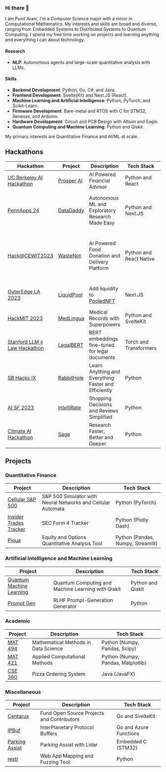 ### Hi there 👋

I am Punit Arani, I'm a Computer Science major with a minor in Computational Mathematics.
My interests and skills are broad and diverse, ranging from Embedded Systems to Distributed Systems to Quantum Computing.
I spend my free time working on projects and learning anything and everything I can about technology.

#### Research

- **NLP**: Autonomous agents and large-scale quantitative analysis with LLMs.

#### Skills

- **Backend Development**: Python, Go, C#, and Java.
- **Frontend Development**: Svelte(Kit) and Next.JS (React).
- **Machine Learning and Artificial Intelligence**: Python, PyTorch, and Scikit-Learn.
- **Firmware Development**: Bare-metal and RTOS with C for STM32, Renesas, and Arduino.
- **Hardware Development**: Circuit and PCB Design with Altium and Eagle.
- **Quantum Computing and Machine Learning**: Python and Qiskit.

My primary interests are Quantitative Finance and AI/ML at scale.

## Hackathons

| Hackathon                                                                                          | Project                                                    | Description                                          | Tech Stack              | Prizes                                                                |
| -------------------------------------------------------------------------------------------------- | ---------------------------------------------------------- | ---------------------------------------------------- | ----------------------- | --------------------------------------------------------------------- |
| [UC Berkeley AI Hackathon](https://devpost.com/software/prosper-ai)                                | [Prosper AI](https://devpost.com/software/prosper-ai?)     | AI Powered Financial Advisor                         | Python and React        | Grand Prize                                                           |
| [PennApps 24](https://devpost.com/software/analyzeai-4aq2gb)                                       | [DataDaddy](https://devpost.com/software/analyzeai-4aq2gb) | Autonomous ML and Exploratory Research Made Easy     | Python and Next.JS      | Best Financial Hack (sponsored by Capital One)                        |
| [Hack@CEWIT2023](https://www.cewit.org/hackatcewit/About/Past%20Winners?accordion=content-d19e103) | [WasteNot](https://github.com/punitarani/wastenot)         | AI Powered Food Donation and Delivery Platform       | Python and React Native | AI Mastermind, Climate Action Hero, Hacking Hero, and HealthTech Hero |
| [OuterEdge LA 2023](https://mpost.io/outer-edge-la-2023-hosts-hackathon-winners-announced/)        | [LiquidPool](https://github.com/punitarani/liquidpool-v2)  | Add liquidity to [PooledNFT](https://poolednft.com/) | Next.JS                 | HiFi Bounty For Using Pooled NFTs                                     |
| [HackMIT 2023](https://devpost.com/software/medlingua)                                             | [MedLingua](https://github.com/punitarani/scraibe)         | Medical Records with Superpowers                     | Python and SvelteKit    |                                                                       |
| [Stanford LLM x Law Hackathon](https://law.stanford.edu/event/llm-x-law-hackathon/)                | [LegalBERT](https://github.com/punitarani/legalbert)       | BERT embeddings fine-tuned for legal documents       | Torch and Transformers  |                                                                       |
| [SB Hacks IX](https://devpost.com/software/rabbithole)                                             | [RabbitHole](https://github.com/punitarani/rabbithole)     | Learn Anything and Everything Faster and Efficiently | Python                  |                                                                       |
| [AI SF 2023](https://devpost.com/software/intellirate)                                             | [IntelliRate](https://github.com/punitarani/fivestar)      | Shopping Decisions and Reviews Simplified            | Python                  |                                                                       |
| [Climate AI Hackathon](https://devpost.com/software/sage-287gx5)                                   | [Sage](https://github.com/punitarani/sage)                 | Research Faster, Better and Deeper                   | Python                  |                                                                       |

## Projects

### Quantitative Finance

| Project                                                                      | Description                                                  | Tech Stack                        |
| ---------------------------------------------------------------------------- | ------------------------------------------------------------ | --------------------------------- |
| [Cellular S&P 500](https://github.com/punitarani/cellular-sp500)             | S&P 500 Simulator with Neural Networks and Cellular Automata | Python (PyTorch)                  |
| [Insider Trades Tracker](https://github.com/punitarani/InsiderTradesTracker) | SEC Form 4 Tracker                                           | Python (Plotly Dash)              |
| [Piqua](https://github.com/punitarani/piqua)                                 | Equity and Options Quantitative Analysis Tool                | Python (Pandas, Numpy, Streamlit) |

### Artificial Intelligence and Machine Learning

| Project                                                              | Description                                        | Tech Stack        |
| -------------------------------------------------------------------- | -------------------------------------------------- | ----------------- |
| [Quantum Machine Learning](https://github.com/punitarani/quantum-ml) | Quantum Computing and Machine Learning with Qiskit | Python and Qiskit |
| [Prompt Gen](https://github.com/punitarani/centarus)                 | RLHF Prompt-Generation Generator                   | Python            |

### Academic

| Project                                                 | Description                          | Tech Stack                         |
| ------------------------------------------------------- | ------------------------------------ | ---------------------------------- |
| [MAT 494](https://github.com/punitarani/MAT-494)        | Mathematical Methods in Data Science | Python (Numpy, Pandas, Scipy)      |
| [MAT 421](https://github.com/punitarani/MAT-421)        | Applied Computational Methods        | Python (Numpy, Pandas, Matplotlib) |
| [CSE 360](https://github.com/punitarani/cse360-project) | Pizza Ordering System                | Java (JavaFX)                      |

### Miscellaneous

| Project                                                        | Description                                | Tech Stack             |
| -------------------------------------------------------------- | ------------------------------------------ | ---------------------- |
| [Centarus](https://github.com/punitarani/centarus)             | Fund Open Source Projects and Contributors | Go and SvelteKit       |
| [IPBuf](https://github.com/punitarani/ipbuf)                   | InterPlanetary Protocol Buffers            | Go and Azure Functions |
| [Parking Assist](https://github.com/punitarani/parking-assist) | Parking Assist with Lidar                  | Embedded C (STM32)     |
| [restr](https://github.com/punitarani/restr)                   | Web App Mapping and Fuzzing Tool           | Python                 |
